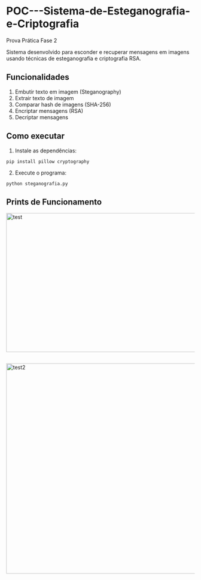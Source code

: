 # POC---Sistema-de-Esteganografia-e-Criptografia
Prova Prática Fase 2

Sistema desenvolvido para esconder e recuperar mensagens em imagens usando técnicas de esteganografia e criptografia RSA.

## Funcionalidades

1. Embutir texto em imagem (Steganography)
2. Extrair texto de imagem
3. Comparar hash de imagens (SHA-256)
4. Encriptar mensagens (RSA)
5. Decriptar mensagens

## Como executar

1. Instale as dependências:
```
pip install pillow cryptography
```

2. Execute o programa:
```
python steganografia.py
```

## Prints de Funcionamento

<img width="1269" height="371" alt="test" src="https://github.com/user-attachments/assets/44e827b7-a8fa-47e4-b511-2958005d20e1" />

##

<img width="1274" height="561" alt="test2" src="https://github.com/user-attachments/assets/eba539a2-5ebf-4f89-93be-9e100483ad77" />

